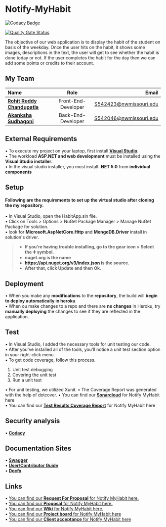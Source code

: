# Notify-MyHabit

[![Codacy Badge](https://app.codacy.com/project/badge/Grade/587d5feaf1184cd2a82029895f7d6d2a)](https://www.codacy.com/gh/AkankshaSudhagoni/notify-myhabit/dashboard?utm_source=github.com&amp;utm_medium=referral&amp;utm_content=AkankshaSudhagoni/notify-myhabit&amp;utm_campaign=Badge_Grade)

[![Quality Gate Status](https://sonarcloud.io/api/project_badges/measure?project=AkankshaSudhagoni_notify-myhabit&metric=alert_status)](https://sonarcloud.io/summary/new_code?id=AkankshaSudhagoni_notify-myhabit)

The objective of our web application is to display the habit of the student on basis of the weekday. Once the user hits on the habit, it shows some images, descriptions in the text, the user will get to see whether the habit is done today or not. If the user completes the habit for the day then we can add some points or credits to their account.

## My Team 

|  Name     | Role | Email     |
| :---        |    :----:   |          ---: |
| [**Rohit Reddy Chandupatla**](https://github.com/RohitChandupatla)      | Front-End-Developer       | S542423@nwmissouri.edu   |
| [**Akanksha Sudhagoni**](https://github.com/AkankshaSudhagoni)   | Back-End-Developer        | S542046@nwmissouri.edu      |

## External Requirements
• To execute my project on your laptop, first install **[Visual Studio](https://visualstudio.microsoft.com/)**. </br>
• The workload **ASP.NET and web development** must be installed using the **Visual Studio installer**. </br>
• In the visual studio installer, you must install **.NET 5.0** from **individual components**

## Setup
#### Following are the requirements to set up the virtual studio after cloning the my repository.

• In Visual Studio, open the HabitApp.sln file.</br>
• Click on Tools > Options > NuGet Package Manager > Manage NuGet Package for solution. </br>
• look for **Microsoft.AspNetCore.Http** and **MongoDB.Driver** install in solution's driver.</br>
> - **If you're having trouble installing, go to the gear icon > Select the ➕ symbol.** </br>
> - **nuget.org is the name** </br>
> - **https://api.nuget.org/v3/index.json is the source.** </br>
> - **After that, click Update and then Ok. </br>**

## Deployment

• When you make any **modifications** to the **repository**, the build will **begin to deploy automatically in heroku**. </br>
• When ou make changes to a repo and there are **no changes** in Heroku, try **manually deploying** the changes to see if they are reflected in the application.

## Test
• In Visual Studio, I added the necessary tools for unit testing our code.</br>
• After you've installed all of the tools, you'll notice a unit test section option in your right-click menu.</br>
• To get code coverage, follow this process.</br>
  
  1. Unit test debugging </br>
  2. Covering the unit test</br>
  3. Run a unit test</br>
 
 
• For unit testing, we utilized Xunit.
• The Coverage Report was generated with the help of dotcover.
• You can find our **[Sonarcloud](https://sonarcloud.io/summary/new_code?id=AkankshaSudhagoni_notify-myhabit)** for Notify MyHabit here </br>
• You can find our **[Test Results Coverage Report](https://akankshasudhagoni.github.io/notify-myhabit/TestResults.html)** for Notify MyHabit here



## Security analysis
• **[Codacy](https://app.codacy.com/gh/AkankshaSudhagoni/notify-myhabit/dashboard?branch=main)** </br>

## Documentation Sites
 
• **[Swagger](https://akankshasudhagoni.github.io/swagger-notifymyapp/)** </br>
• **[User/Contributor Guide](https://rohitchandupatla.github.io/notify-myhabit-doc/)** </br>
• **[Docfx](https://rohitchandupatla.github.io/notify-myhabit-docfx/)** </br>

## Links 

• [You can find our **Request For Proposal** for Notify MyHabit here.](https://github.com/NaveenTanuku/HabitRemainder/blob/main/rfp.md) </br>
• [You can find our **Proposal** for Notify MyHabit here.](https://github.com/RohitChandupatla/proposal-notify-myhabit/blob/main/Proposal.md)</br>
• [You can find our **Wiki** for Notify MyHabit here.](https://github.com/AkankshaSudhagoni/Notify-MyHabit/wiki)</br>
• [You can find our **Project board** for Notify MyHabit here](https://github.com/AkankshaSudhagoni/Notify-MyHabit/projects/2) </br>
• [You can find our **Client acceptance** for Notify MyHabit here](https://github.com/AkankshaSudhagoni/notify-myhabit/blob/main/Client%20acceptance)<br>

